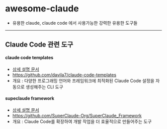# awesome-claude
- 유용한 claude, claude code 에서 사용가능한 강력한 유용한 도구들
---
## Claude Code 관련 도구
#### claude code templates
* [상세 설명 문서](claude_code_templates.md)
* https://github.com/davila7/claude-code-templates
* 개요 : 다양한 프로그래밍 언어와 프레임워크에 최적화된 Claude Code 설정을 자동으로 생성해주는 CLI 도구
#### supeclaude framework
* [상세 설명 문서](superclaude_guide.md)
* https://github.com/SuperClaude-Org/SuperClaude_Framework
* 개요 : Claude Code를 확장하여 개발 작업을 더 효율적으로 만들어주는 도구
